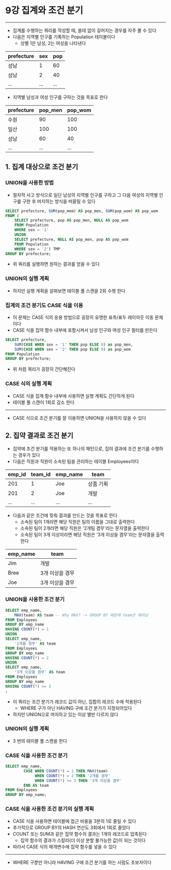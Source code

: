# 9강 집계와 조건 분기
---
- 집계를 수행하는 쿼리를 작성할 때, 쓸데 없이 길어지는 경우를 자주 볼 수 있다
- 다음은 지역별 인구를 기록하는 Population 테이블이다
	- 성별 1은 남성, 2는 여성을 나타낸다

| prefecture | sex | pop |
| ---------- | --- | --- |
| 성남       | 1   | 60  |
| 성남       | 2   | 40  |
| ...        | ... | ... |

- 지역별 남성과 여성 인구를 구하는 것을 목표로 한다

| prefecture | pop_men | pop_wom |
| ---------- | ------- | ------- |
| 수원       | 90      | 100     |
| 일산       | 100     | 100     |
| 성남       | 60      | 40      |
| ...        | ...     | ...     |

## 1. 집계 대상으로 조건 분기

### UNION을 사용한 방법
- 절차적 사고 방식으로 일단 남성의 지역별 인구를 구하고 그 다음 여성의 지역별 인구를 구한 후 머지하는 방식을 떠올릴 수 있다

```SQL
SELECT prefecture, SUM(pop_mem) AS pop_men, SUM(pop_wom) AS pop_wom
FROM (
	SELECT prefecture, pop AS pop_men, NULL AS pop_wom
	FROM Population
	WHERE sex = '1'
	UNION
	SELECT prefecture, NULL AS pop_men, pop AS pop_wom
	FROM Population
	WHERE sex = '2') TMP
GROUP BY prefecture;
```

- 위 쿼리를 실행하면 원하는 결과를 얻을 수 있다

### UNION의 실행 계획
- 하지만 실행 계획을 살펴보면 테이블 풀 스캔을 2회 수행 한다

### 집계의 조건 분기도 CASE 식을 이용
- 이 문제는 CASE 식의 응용 방법으로 굉장히 유명한 표측/표두 레이아웃 이동 문제이다
- CASE 식을 집약 함수 내부에 포함시켜서 남성 인구와 여성 인구 필터를 만든다

```SQL
SELECT prefecture,
	SUM(CASE WHEN sex = '1' THEN pop ELSE 0) as pop_men,
	SUM(CASE WHEN sex = '2' THEN pop ELSE 0) as pop_wom
FROM Population
GROUP BY prefecture;
```

- 위 처럼 쿼리가 굉장히 간단해진다

### CASE 식의 실행 계획
- CASE 식을 집계 함수 내부에 사용하면 실행 계획도 간단하게 된다
- 테이블 풀 스캔이 1회로 감소 한다
---
- CASE 식으로 조건 분기를 잘 이용하면 UNION을 사용하지 않을 수 있다

## 2. 집약 결과로 조건 분기
- 집약에 조건 분기를 적용하는 또 하나의 패턴으로, 집야 결과에 조건 분기를 수행하는 경우가 있다
- 다음은 직원과 직원이 소속된 팀을 관리하는 테이블 Employees이다

| emp_id | team_id | emp_name | team      |
| ------ | ------- | -------- | --------- |
| 201    | 1       | Joe      | 상품 기획 |
| 201    | 2       | Joe      | 개발      |
| ...    | ...     | ...      | ...       |

 - 다음과 같은 조건에 맞춰 결과를 만드는 것을 목표로 한다
	 - 소속된 팀이 1개라면 해당 직원은 팀의 이름을 그대로 출력한다
	 - 소속된 팀이 2개라면 해당 직원은 '2개팀 겸무'라는 문자열을 출력한다
	 - 소속된 팀이 3개 이상이라면 해당 직원은 '3개 이상을 겸무'라는 문자열을 출력한다

| emp_name | team            |
| -------- | --------------- |
| Jim      | 개발            |
| Bree     | 3개 이상을 겸무 |
| Joe      | 3개 이상을 겸무 |

### UNION을 사용한 조건 분기

```SQL
SELECT emp_name,
	MAX(team) AS team -- Why MAX? -> GROUP BY 때문에 team은 에러남
FROM Employees
GROUP BY emp_name
HAVING COUNT(*) = 1
UNION
SELECT emp_name,
	'2개를 겸무' AS team
FROM Employees
GROUP BY emp_name
HAVING COUNT(*) = 2
UNION
SELECT emp_name,
	'3개 이상을 겸무' AS team
FROM Employees
GROUP BY emp_name
HAVING COUNT(*) >= 3
;
```

- 이 쿼리는 조건 분기가 레코드 값이 아닌, 집합의 레코드 수에 적용된다
	- WHERE 구가 아닌 HAVING 구에 조건 분기가 지정되어있다
- 하지만 UNION으로 머지하고 있는 이상 별반 다르지 않다


### UNION의 실행 계획
- 3 번의 테이블 풀 스캔을 한다

### CASE 식을 사용한 조건 분기

```SQL
SELECT emp_name,
		CASE WHEN COUNT(*) = 1 THEN MAX(team)
			 WHEN COUNT(*) = 2 THEN '2개를 겸무'
			 WHEN COUNT(*) >= 3 THEN '3개 이상을 겸무'
		END AS team
FROM Employees
GROUP BY emp_name;
```

### CASE 식을 사용한 조건 분기의 실행 계획
- CASE 식을 사용하면 테이블에 접근 비용을 3분의 1로 줄일 수 있다
- 추가적으로 GROUP BY의 HASH 연산도 3회에서 1회로 줄었다
- COUNT 또는 SUM과 같은 집약 함수의 결과는 1개의 레코드로 압축된다
	- 집약 함수의 결과가 스칼라(더 이상 분할 불가능한 값)이 되는 것이다
- 따라서 CASE 식의 매개변수에 집약 함수를 넣을 수 있다

---
- WHERE 구뿐만 아니라 HAVING 구에 조건 분기를 하는 사람도 초보자이다